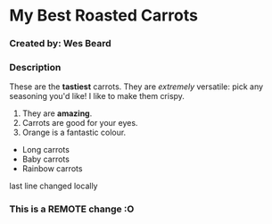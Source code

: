 # My Best Roasted Carrots
### Created by: Wes Beard

### Description
These are the **tastiest** carrots. They are *extremely* versatile: pick any seasoning you'd like!
I like to make them crispy. 

1. They are **amazing**.
2. Carrots are good for your eyes.
3. Orange is a fantastic colour.

* Long carrots
* Baby carrots
* Rainbow carrots

last line changed locally
### This is a REMOTE change :O